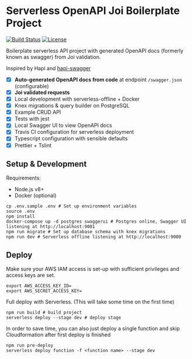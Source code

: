 # Serverless OpenAPI Joi Boilerplate Project
[![Build Status](https://travis-ci.org/anttiviljami/serverless-openapi-joi-boilerplate.svg?branch=master)](https://travis-ci.org/anttiviljami/serverless-openapi-joi-boilerplate) [![License](http://img.shields.io/:license-mit-blue.svg)](http://anttiviljami.mit-license.org)

Boilerplate serverless API project with generated OpenAPI docs (formerly known as swagger) from Joi validation.

Inspired by Hapi and [hapi-swagger](https://github.com/glennjones/hapi-swagger)

- [x] **Auto-generated OpenAPI docs from code** at endpoint `/swagger.json` (configurable)
- [x] **Joi validated requests**
- [x] Local development with serverless-offline + Docker
- [x] Knex migrations & query builder on PostgreSQL
- [x] Example CRUD API
- [x] Tests with jest
- [x] Local Swagger UI to view OpenAPI docs
- [x] Travis CI configuration for serverless deployment
- [x] Typescript configuration with sensible defaults
- [x] Prettier + Tslint

## Setup & Development

Requirements:
- Node.js v8+
- Docker (optional)

```
cp .env.sample .env # Set up environment variables
source .env
npm install
docker-compose up -d postgres swaggerui # Postgres online, Swagger UI listening at http://localhost:9001
npm run migrate # Set up database schema with knex migrations
npm run dev # Serverless offline listening at http://localhost:9000
```

## Deploy

Make sure your AWS IAM access is set-up with sufficient privileges and access keys are set.
```
export AWS_ACCESS_KEY_ID=
export AWS_SECRET_ACCESS_KEY=
```

Full deploy with Serverless. (This will take some time on the first time)
```
npm run build # build project
serverless deploy --stage dev # deploy stage
```

In order to save time, you can also just deploy a single function and skip Cloudformation after first deploy is finished
```
npm run pre-deploy
serverless deploy function -f <function name> --stage dev
```
